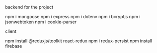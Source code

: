
backend for the project

npm i mongoose
npm i express
npm i dotenv
npm i bcryptjs
npm i jsonwebtoken
npm i cookie-parser


client

npm install @reduxjs/toolkit react-redux
npm i redux-persist
npm install firebase

